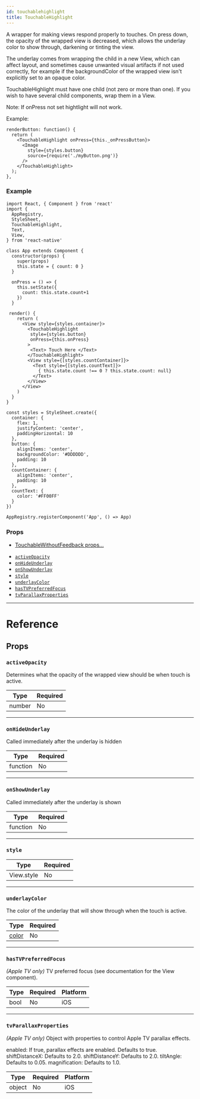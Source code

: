 ```yaml
---
id: touchablehighlight
title: TouchableHighlight
---
```


A wrapper for making views respond properly to touches. On press down, the opacity of the wrapped view is decreased, which allows the underlay color to show through, darkening or tinting the view.

The underlay comes from wrapping the child in a new View, which can affect layout, and sometimes cause unwanted visual artifacts if not used correctly, for example if the backgroundColor of the wrapped view isn't explicitly set to an opaque color.

TouchableHighlight must have one child (not zero or more than one). If you wish to have several child components, wrap them in a View.

<aside class="warning">
  Note: If onPress not set hightlight will not work.
</aside>

Example:

```
renderButton: function() {
  return (
    <TouchableHighlight onPress={this._onPressButton}>
      <Image
        style={styles.button}
        source={require('./myButton.png')}
      />
    </TouchableHighlight>
  );
},
```

### Example

```ReactNativeWebPlayer
import React, { Component } from 'react'
import {
  AppRegistry,
  StyleSheet,
  TouchableHighlight,
  Text,
  View,
} from 'react-native'

class App extends Component {
  constructor(props) {
    super(props)
    this.state = { count: 0 }
  }

  onPress = () => {
    this.setState({
      count: this.state.count+1
    })
  }

 render() {
    return (
      <View style={styles.container}>
        <TouchableHighlight
         style={styles.button}
         onPress={this.onPress}
        >
         <Text> Touch Here </Text>
        </TouchableHighlight>
        <View style={[styles.countContainer]}>
          <Text style={[styles.countText]}>
            { this.state.count !== 0 ? this.state.count: null}
          </Text>
        </View>
      </View>
    )
  }
}

const styles = StyleSheet.create({
  container: {
    flex: 1,
    justifyContent: 'center',
    paddingHorizontal: 10
  },
  button: {
    alignItems: 'center',
    backgroundColor: '#DDDDDD',
    padding: 10
  },
  countContainer: {
    alignItems: 'center',
    padding: 10
  },
  countText: {
    color: '#FF00FF'
  }
})

AppRegistry.registerComponent('App', () => App)
```

### Props

* [TouchableWithoutFeedback props...](touchablewithoutfeedback.md#props)

- [`activeOpacity`](touchablehighlight.md#activeopacity)
- [`onHideUnderlay`](touchablehighlight.md#onhideunderlay)
- [`onShowUnderlay`](touchablehighlight.md#onshowunderlay)
- [`style`](touchablehighlight.md#style)
- [`underlayColor`](touchablehighlight.md#underlaycolor)
- [`hasTVPreferredFocus`](touchablehighlight.md#hastvpreferredfocus)
- [`tvParallaxProperties`](touchablehighlight.md#tvparallaxproperties)

---

# Reference

## Props

### `activeOpacity`

Determines what the opacity of the wrapped view should be when touch is active.

| Type   | Required |
| ------ | -------- |
| number | No       |

---

### `onHideUnderlay`

Called immediately after the underlay is hidden

| Type     | Required |
| -------- | -------- |
| function | No       |

---

### `onShowUnderlay`

Called immediately after the underlay is shown

| Type     | Required |
| -------- | -------- |
| function | No       |

---

### `style`

| Type       | Required |
| ---------- | -------- |
| View.style | No       |

---

### `underlayColor`

The color of the underlay that will show through when the touch is active.

| Type               | Required |
| ------------------ | -------- |
| [color](colors.md) | No       |

---

### `hasTVPreferredFocus`

_(Apple TV only)_ TV preferred focus (see documentation for the View component).

| Type | Required | Platform |
| ---- | -------- | -------- |
| bool | No       | iOS      |

---

### `tvParallaxProperties`

_(Apple TV only)_ Object with properties to control Apple TV parallax effects.

enabled: If true, parallax effects are enabled. Defaults to true. shiftDistanceX: Defaults to 2.0. shiftDistanceY: Defaults to 2.0. tiltAngle: Defaults to 0.05. magnification: Defaults to 1.0.

| Type   | Required | Platform |
| ------ | -------- | -------- |
| object | No       | iOS      |
